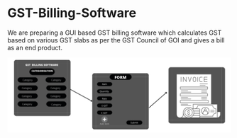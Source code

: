 # GST-Billing-Software
We are preparing a GUI based GST billing software which calculates GST based on various GST slabs as per the GST Council of GOI and gives a bill as an end product. 


![alt text](Prototype-Docs/Prototype.png)
